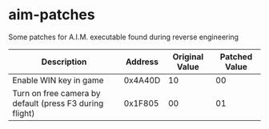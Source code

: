 # aim-patches
Some patches for A.I.M. executable found during reverse engineering

| Description                    | Address | Original Value | Patched Value |
|--------------------------------|---------|----------------|---------------|
| Enable WIN key in game         | 0x4A40D | 10             | 00            |
| Turn on free camera by default (press F3 during flight) | 0x1F805 | 00             | 01            |

